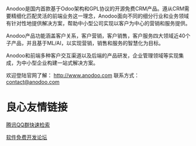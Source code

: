 Anodoo是国内首款基于Odoo架构和GPL协议的开源免费CRM产品。遵从CRM需要精细化匹配灵活的前端业务这一理念，Anodoo面向不同的细分行业和业务领域有针对性地提供解决方案，帮助中小型公司实现以客户为中心的营销和服务提供。

Anodoo产品功能涵盖客户关系，客户营销，客户销售，客户服务四大领域近40个子产品，并且基于ML/AI，以实现营销，销售和服务的智慧化为目标。

Anodoo和前端多种客户交互渠道以及后端的产品研发，企业管理领域等实现集成，为中小型企业构建一站式解决方案。

欢迎登陆官网了解： http://www.anodoo.com
联系方式： contact@anodoo.com


 # 良心友情链接

[腾讯QQ群快速检索](http://u.720life.cn/s/8cf73f7c)

[软件免费开发论坛](http://u.720life.cn/s/bbb01dc0)